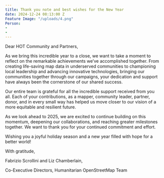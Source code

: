 ```yaml
---
title: Thank you note and best wishes for the New Year
date: 2024-12-24 08:13:00 Z
Feature Image: "/uploads/4.png"
Person:
- 
- 
---
```


Dear HOT Community and Partners,

As we bring this incredible year to a close, we want to take a moment to reflect on the remarkable achievements we’ve accomplished together. From creating life-saving map data in underserved communities to championing local leadership and advancing innovative technologies, bringing our communities together through our campaigns, your dedication and support have always been the cornerstone of our shared success. 

Our entire team is grateful for all the incredible support received from you all. Each of your contributions, as a mapper, community leader, partner, donor, and in every small way has helped us move closer to our vision of a more equitable and resilient future. 

As we look ahead to 2025, we are excited to continue building on this momentum, deepening our collaborations, and reaching greater milestones together. We want to thank you for your continued commitment and effort.

Wishing you a joyful holiday season and a new year filled with hope for a better world! 




With gratitude,

Fabrizio Scrollini and Liz Chamberlain,

Co-Executive Directors, Humanitarian OpenStreetMap Team 

